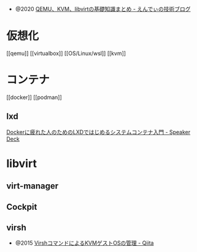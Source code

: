 - @2020 [QEMU、KVM、libvirtの基礎知識まとめ - えんでぃの技術ブログ](https://endy-tech.hatenablog.jp/entry/kvm_introduction)

# 仮想化
[[qemu]] [[virtualbox]] [[OS/Linux/wsl]] [[kvm]] 

# コンテナ
[[docker]]
[[podman]]

## lxd
[Dockerに疲れた人のためのLXDではじめるシステムコンテナ入門 - Speaker Deck](https://speakerdeck.com/devops_vtj/dockernipi-retaren-notamenolxddehazimerusisutemukontenaru-men?slide=9)


# libvirt
## virt-manager

## Cockpit

## virsh
- @2015 [VirshコマンドによるKVMゲストOSの管理 - Qiita](https://qiita.com/TsutomuNakamura/items/22d9d2629a8eb9360865)
